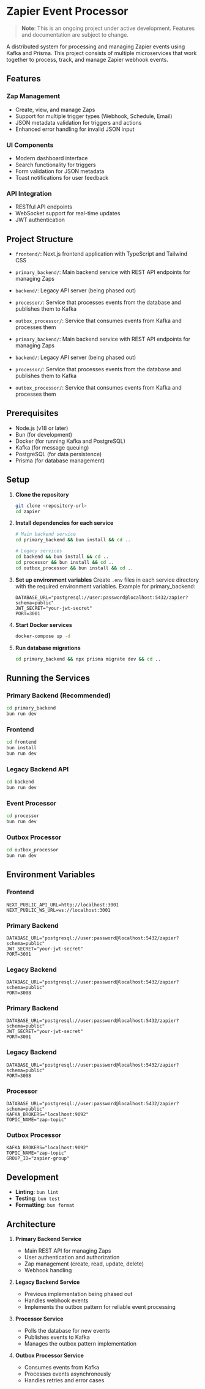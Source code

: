 # Zapier Event Processor

> **Note**: This is an ongoing project under active development. Features and documentation are subject to change.

A distributed system for processing and managing Zapier events using Kafka and Prisma. This project consists of multiple microservices that work together to process, track, and manage Zapier webhook events.

## Features

### Zap Management
- Create, view, and manage Zaps
- Support for multiple trigger types (Webhook, Schedule, Email)
- JSON metadata validation for triggers and actions
- Enhanced error handling for invalid JSON input

### UI Components
- Modern dashboard interface
- Search functionality for triggers
- Form validation for JSON metadata
- Toast notifications for user feedback

### API Integration
- RESTful API endpoints
- WebSocket support for real-time updates
- JWT authentication

## Project Structure

- `frontend/`: Next.js frontend application with TypeScript and Tailwind CSS
- `primary_backend/`: Main backend service with REST API endpoints for managing Zaps
- `backend/`: Legacy API server (being phased out)
- `processor/`: Service that processes events from the database and publishes them to Kafka
- `outbox_processor/`: Service that consumes events from Kafka and processes them

- `primary_backend/`: Main backend service with REST API endpoints for managing Zaps
- `backend/`: Legacy API server (being phased out)
- `processor/`: Service that processes events from the database and publishes them to Kafka
- `outbox_processor/`: Service that consumes events from Kafka and processes them

## Prerequisites

- Node.js (v18 or later)
- Bun (for development)
- Docker (for running Kafka and PostgreSQL)
- Kafka (for message queuing)
- PostgreSQL (for data persistence)
- Prisma (for database management)

## Setup

1. **Clone the repository**
   ```bash
   git clone <repository-url>
   cd zapier
   ```

2. **Install dependencies for each service**
   ```bash
   # Main backend service
   cd primary_backend && bun install && cd ..
   
   # Legacy services
   cd backend && bun install && cd ..
   cd processor && bun install && cd ..
   cd outbox_processor && bun install && cd ..
   ```

3. **Set up environment variables**
   Create `.env` files in each service directory with the required environment variables.
   Example for primary_backend:
   ```env
   DATABASE_URL="postgresql://user:password@localhost:5432/zapier?schema=public"
   JWT_SECRET="your-jwt-secret"
   PORT=3001
   ```

4. **Start Docker services**
   ```bash
   docker-compose up -d
   ```

5. **Run database migrations**
   ```bash
   cd primary_backend && npx prisma migrate dev && cd ..
   ```

## Running the Services

### Primary Backend (Recommended)
```bash
cd primary_backend
bun run dev
```

### Frontend
```bash
cd frontend
bun install
bun run dev
```

### Legacy Backend API
```bash
cd backend
bun run dev
```

### Event Processor
```bash
cd processor
bun run dev
```

### Outbox Processor
```bash
cd outbox_processor
bun run dev
```

## Environment Variables

### Frontend
```env
NEXT_PUBLIC_API_URL=http://localhost:3001
NEXT_PUBLIC_WS_URL=ws://localhost:3001
```

### Primary Backend
```env
DATABASE_URL="postgresql://user:password@localhost:5432/zapier?schema=public"
JWT_SECRET="your-jwt-secret"
PORT=3001
```

### Legacy Backend
```env
DATABASE_URL="postgresql://user:password@localhost:5432/zapier?schema=public"
PORT=3008
```

### Primary Backend
```env
DATABASE_URL="postgresql://user:password@localhost:5432/zapier?schema=public"
JWT_SECRET="your-jwt-secret"
PORT=3001
```

### Legacy Backend
```env
DATABASE_URL="postgresql://user:password@localhost:5432/zapier?schema=public"
PORT=3008
```

### Processor
```env
DATABASE_URL="postgresql://user:password@localhost:5432/zapier?schema=public"
KAFKA_BROKERS="localhost:9092"
TOPIC_NAME="zap-topic"
```

### Outbox Processor
```env
KAFKA_BROKERS="localhost:9092"
TOPIC_NAME="zap-topic"
GROUP_ID="zapier-group"
```

## Development

- **Linting**: `bun lint`
- **Testing**: `bun test`
- **Formatting**: `bun format`

## Architecture

1. **Primary Backend Service**
   - Main REST API for managing Zaps
   - User authentication and authorization
   - Zap management (create, read, update, delete)
   - Webhook handling

2. **Legacy Backend Service**
   - Previous implementation being phased out
   - Handles webhook events
   - Implements the outbox pattern for reliable event processing

2. **Processor Service**
   - Polls the database for new events
   - Publishes events to Kafka
   - Manages the outbox pattern implementation

3. **Outbox Processor Service**
   - Consumes events from Kafka
   - Processes events asynchronously
   - Handles retries and error cases

